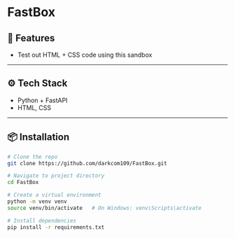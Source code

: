# FastBox

## 🚀 Features
- Test out HTML + CSS code using this sandbox

---

## ⚙️ Tech Stack
- Python + FastAPI
- HTML, CSS

---

## 📦 Installation

```bash
# Clone the repo
git clone https://github.com/darkcom109/FastBox.git

# Navigate to project directory
cd FastBox

# Create a virtual environment
python -m venv venv
source venv/bin/activate   # On Windows: venv\Scripts\activate

# Install dependencies
pip install -r requirements.txt
